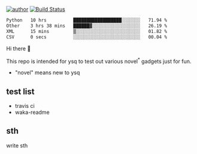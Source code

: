 [![author](https://img.shields.io/badge/author-ysq-green)](https://github.com/Yang-Shiqin)
[![Build Status](https://app.travis-ci.com/Yang-Shiqin/testall.svg?branch=main)](https://app.travis-ci.com/Yang-Shiqin/testall)

<!--START_SECTION:waka-->

```txt
Python   10 hrs          ██████████████████░░░░░░░   71.94 %
Other    3 hrs 38 mins   ██████▓░░░░░░░░░░░░░░░░░░   26.19 %
XML      15 mins         ▒░░░░░░░░░░░░░░░░░░░░░░░░   01.82 %
CSV      0 secs          ░░░░░░░░░░░░░░░░░░░░░░░░░   00.04 %
```

<!--END_SECTION:waka-->

Hi there 👋

This repo is intended for ysq to test out various novel<sup>*</sup> gadgets just for fun.

- "novel" means new to ysq

## test list
- travis ci
- waka-readme


## sth
write sth

